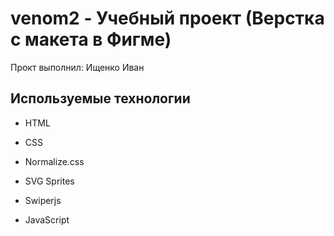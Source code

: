 # venom2 - Учебный проект (Верстка с макета в Фигме)
Прокт выполнил: Ищенко Иван

## Используемые технологии
- HTML
- CSS
- Normalize.css



- SVG Sprites
- Swiperjs
- JavaScript
